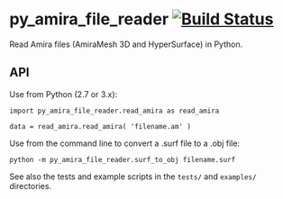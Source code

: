 # py_amira_file_reader [![Build Status](https://travis-ci.org/strawlab/py_amira_file_reader.png?branch=master)](https://travis-ci.org/strawlab/py_amira_file_reader)

Read Amira files (AmiraMesh 3D and HyperSurface) in Python.

## API

Use from Python (2.7 or 3.x):

    import py_amira_file_reader.read_amira as read_amira

    data = read_amira.read_amira( 'filename.am' )

Use from the command line to convert a .surf file to a .obj file:

    python -m py_amira_file_reader.surf_to_obj filename.surf

See also the tests and example scripts in the `tests/` and `examples/`
directories.
